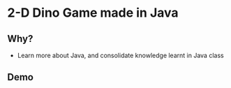 # 2-D Dino Game made in Java

## Why?

* Learn more about Java, and consolidate knowledge learnt in Java class

## Demo

